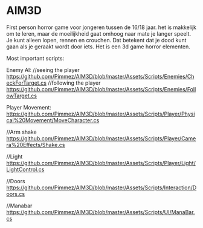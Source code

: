 # AIM3D

First person horror game voor jongeren tussen de 16/18 jaar.
het is makkelijk om te leren, maar de moeilijkheid gaat omhoog naar mate je langer speelt.
Je kunt alleen lopen, rennen en crouchen.
Dat betekent dat je dood kunt gaan als je geraakt wordt door iets.
Het is een 3d game horror elementen.


Most important scripts:

Enemy AI:
//seeing the player
https://github.com/Pimmez/AIM3D/blob/master/Assets/Scripts/Enemies/CheckForTarget.cs
//following the player
https://github.com/Pimmez/AIM3D/blob/master/Assets/Scripts/Enemies/FollowTarget.cs

Player Movement:
https://github.com/Pimmez/AIM3D/blob/master/Assets/Scripts/Player/Physical%20Movement/MoveCharacter.cs

//Arm shake
https://github.com/Pimmez/AIM3D/blob/master/Assets/Scripts/Player/Camera%20Effects/Shake.cs

//Light
https://github.com/Pimmez/AIM3D/blob/master/Assets/Scripts/Player/Light/LightControl.cs

//Doors
https://github.com/Pimmez/AIM3D/blob/master/Assets/Scripts/Interaction/Doors.cs

//Manabar
https://github.com/Pimmez/AIM3D/blob/master/Assets/Scripts/UI/ManaBar.cs